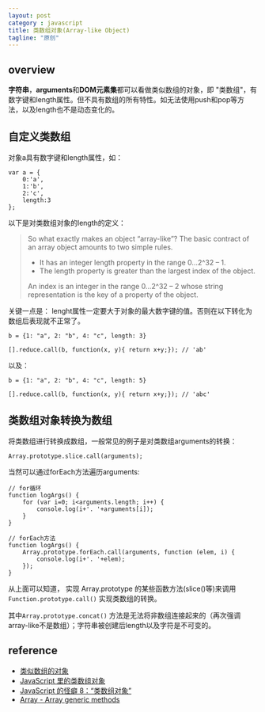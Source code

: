 ```yaml
---
layout: post
category : javascript
title: 类数组对象(Array-like Object)
tagline: "原创"
---
```


## overview

**字符串**，**arguments**和**DOM元素集**都可以看做类似数组的对象，即 "类数组"，有数字键和length属性。但不具有数组的所有特性。如无法使用push和pop等方法，以及length也不是动态变化的。

## 自定义类数组

对象a具有数字键和length属性，如：

	var a = {
	    0:'a',
	    1:'b',
	    2:'c',
	    length:3
	};

以下是对类数组对象的length的定义：

> So what exactly makes an object “array-like”? The basic contract of
> an array object amounts to two simple rules.
>
> - It has an integer length property in the range 0...2^32 – 1.
> - The length property is greater than the largest index of the object.
>
> An index is an integer in the range 0...2^32 – 2 whose string representation
> is the key of a property of the object.

关键一点是： lenght属性一定要大于对象的最大数字键的值。否则在以下转化为数组后表现就不正常了。

	b = {1: "a", 2: "b", 4: "c", length: 3}

	[].reduce.call(b, function(x, y){ return x+y;}); // 'ab'

以及：

	b = {1: "a", 2: "b", 4: "c", length: 5}

	[].reduce.call(b, function(x, y){ return x+y;}); // 'abc'

## 类数组对象转换为数组

将类数组进行转换成数组，一般常见的例子是对类数组arguments的转换：

	Array.prototype.slice.call(arguments);

当然可以通过forEach方法遍历arguments:

	// for循环
	function logArgs() {
	    for (var i=0; i<arguments.length; i++) {
	        console.log(i+'. '+arguments[i]);
	    }
	}

	// forEach方法
	function logArgs() {
	    Array.prototype.forEach.call(arguments, function (elem, i) {
	        console.log(i+'. '+elem);
	    });
	}

从上面可以知道， 实现 Array.prototype 的某些函数方法(slice()等)来调用 `Function.prototype.call()` 实现类数组的转换。

其中`Array.prototype.concat()` 方法是无法将非数组连接起来的（再次强调array-like不是数组）；字符串被创建后length以及字符是不可变的。

## reference

- [类似数组的对象](http://javascript.ruanyifeng.com/grammar/object.html#toc7)
- [JavaScript 里的类数组对象](http://segmentfault.com/a/1190000002648510)
- [JavaScript 的怪癖 8：“类数组对象”](http://www.html-js.com/article/1619)
- [Array - Array generic methods](https://developer.mozilla.org/en-US/docs/Web/JavaScript/Reference/Global_Objects/Array)